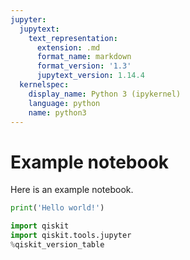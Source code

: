 ```yaml
---
jupyter:
  jupytext:
    text_representation:
      extension: .md
      format_name: markdown
      format_version: '1.3'
      jupytext_version: 1.14.4
  kernelspec:
    display_name: Python 3 (ipykernel)
    language: python
    name: python3
---
```


# Example notebook

Here is an example notebook.

```python
print('Hello world!')
```

```python
import qiskit
import qiskit.tools.jupyter
%qiskit_version_table
```

```python

```
